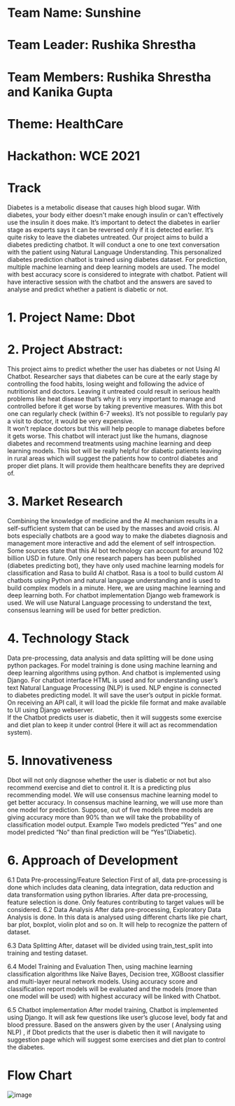# Team Name: Sunshine
# Team Leader: Rushika Shrestha
# Team Members: Rushika Shrestha and Kanika Gupta
# Theme: HealthCare
# Hackathon: WCE 2021
# Track
Diabetes is a metabolic disease that causes high blood sugar. With diabetes, your body either doesn't make enough insulin or can't effectively use the insulin it does make. It’s important to detect the diabetes in earlier stage as experts says it can be reversed only if it is detected earlier. It’s quite risky to leave the diabetes untreated. 
Our project aims to build a diabetes predicting chatbot. It will conduct a one to one text conversation with the patient using Natural Language Understanding. This personalized diabetes prediction chatbot is trained using diabetes dataset. For prediction, multiple machine learning and deep learning models are used. The model with best accuracy score is considered to integrate with chatbot. Patient will have interactive session with the chatbot and the answers are saved to analyse and predict whether a patient is diabetic or not.


# 1.	Project Name: Dbot

# 2.	Project Abstract:
This project aims to predict whether the user has diabetes or not Using AI Chatbot. 
Researcher says that diabetes can be cure at the early stage by controlling the food habits, losing weight and following the advice of nutritionist and doctors. Leaving it untreated could result in serious health problems like heat disease that’s why it is very important to manage and controlled before it get worse by taking preventive measures. 
With this bot one can regularly check (within 6-7 weeks). It’s not possible to regularly pay a visit to doctor, it would be very expensive.  
It won’t replace doctors but this will help people to manage diabetes before it gets worse. 
This chatbot will interact just like the humans, diagnose diabetes and recommend treatments using machine learning and deep learning models.
This bot will be really helpful for diabetic patients leaving in rural areas which will suggest the patients how to control diabetes and proper diet plans. It will provide them healthcare benefits they are deprived of. 	

# 3.	Market Research
Combining the knowledge of medicine and the AI mechanism results in a self-sufficient system that can be used by the masses and avoid crisis. AI bots especially chatbots are a good way to make the diabetes diagnosis and management more interactive and add the element of self introspection. Some sources state that this AI bot technology can account for around 102 billion USD in future. 
Only one research papers has been published (diabetes predicting bot), they have only used machine learning models for classification and Rasa to build AI chatbot. Rasa is a tool to build custom AI chatbots using Python and natural language understanding and is used to build complex models in a minute.
Here, we are using machine learning and deep learning both. For chatbot implementation Django web framework is used. We will use Natural Language processing to understand the text, consensus learning will be used for better prediction. 

# 4.	Technology Stack
Data pre-processing, data analysis and data splitting will be done using python packages.
For model training is done using machine learning and deep learning algorithms using python.
And chatbot is implemented using Django. For chatbot interface HTML is used and for understanding user’s text Natural Language Processing (NLP) is used. NLP engine is connected to diabetes predicting model. It will save the user’s output in pickle format. On receiving an API call, it will load the pickle file format and make available to UI using Django webserver.  
If the Chatbot predicts user is diabetic, then it will suggests some exercise and diet plan to keep it under control (Here it will act as recommendation system).





# 5.	Innovativeness
Dbot will not only diagnose whether the user is diabetic or not but also recommend exercise and diet to control it. It is a predicting plus recommending model.
We will use consensus machine learning model to get better accuracy. 
In consensus machine learning, we will use more than one model for prediction. Suppose, out of five models  three models are giving accuracy more than 90% than we will take the probability of classification model output.
Example Two models predicted “Yes” and one model predicted “No” than final prediction will be “Yes”(Diabetic).



# 6.	Approach of Development

6.1 Data Pre-processing/Feature Selection
First of all, data pre-processing is done which includes data cleaning, data integration, data reduction and data transformation using python libraries. After data pre-processing, feature selection is done. Only features contributing to target values will be considered. 
6.2 Data Analysis
After data pre-processing, Exploratory Data Analysis is done. In this data is analysed using different charts like pie chart, bar plot, boxplot, violin plot and so on. It will help to recognize the pattern of dataset.

6.3 Data Splitting
After, dataset will be divided using train_test_split into training and testing dataset. 

6.4 Model Training and Evaluation
Then, using machine learning classification algorithms like Naïve Bayes, Decision tree, XGBoost classifier and multi-layer neural network models.  Using accuracy score and classification report models will be evaluated and the models (more than one model will be used) with highest accuracy will be linked with Chatbot.
   
 6.5 Chatbot implementation 
After model training, Chatbot is implemented using Django. It will ask few questions like user’s glucose level, body fat and blood pressure. Based on the answers given by the user ( Analysing using NLP) , if Dbot predicts that the user is diabetic then it will navigate to suggestion page which will suggest some exercises and diet plan to control the diabetes.

                      
# Flow Chart

![image](https://user-images.githubusercontent.com/46518960/145463076-33482a7d-ce12-494c-b949-4f2d976dfb7b.png)

